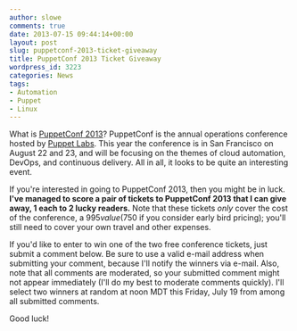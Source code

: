 ```yaml
---
author: slowe
comments: true
date: 2013-07-15 09:44:14+00:00
layout: post
slug: puppetconf-2013-ticket-giveaway
title: PuppetConf 2013 Ticket Giveaway
wordpress_id: 3223
categories: News
tags:
- Automation
- Puppet
- Linux
---
```


What is [PuppetConf 2013](http://puppetconf.com)? PuppetConf is the annual operations conference hosted by [Puppet Labs](http://www.puppetlabs.com). This year the conference is in San Francisco on August 22 and 23, and will be focusing on the themes of cloud automation, DevOps, and continuous delivery. All in all, it looks to be quite an interesting event.

If you're interested in going to PuppetConf 2013, then you might be in luck. **I've managed to score a pair of tickets to PuppetConf 2013 that I can give away, 1 each to 2 lucky readers.** Note that these tickets _only_ cover the cost of the conference, a $995 value ($750 if you consider early bird pricing); you'll still need to cover your own travel and other expenses.

If you'd like to enter to win one of the two free conference tickets, just submit a comment below. Be sure to use a valid e-mail address when submitting your comment, because I'll notify the winners via e-mail. Also, note that all comments are moderated, so your submitted comment might not appear immediately (I'll do my best to moderate comments quickly). I'll select two winners at random at noon MDT this Friday, July 19 from among all submitted comments.

Good luck!
